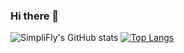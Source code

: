 ### Hi there 👋

![SimpliFly's GitHub stats](https://github-readme-stats.vercel.app/api?username=SimpliFly03&show_icons=true&theme=jolly) [![Top Langs](https://github-readme-stats.vercel.app/api/top-langs/?username=SimpliFly03&langs_count=8&theme=jolly)](https://github.com/anuraghazra/github-readme-stats)

<!--
**SimpliFly03/SimpliFly03** is a ✨ _special_ ✨ repository because its `README.md` (this file) appears on your GitHub profile.

Here are some ideas to get you started:

- 🔭 I’m currently working on ...
- 🌱 I’m currently learning ...
- 👯 I’m looking to collaborate on ...
- 🤔 I’m looking for help with ...
- 💬 Ask me about ...
- 📫 How to reach me: ...
- 😄 Pronouns: ...
- ⚡ Fun fact: ...
-->
